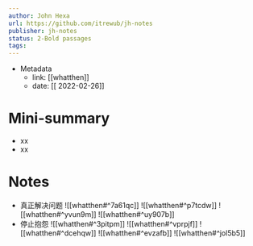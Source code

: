 ```yaml
---
author: John Hexa
url: https://github.com/itrewub/jh-notes
publisher: jh-notes
status: 2-Bold passages
tags: 
---
```

- Metadata
	- link: [[whatthen]]
	- date: [[ 2022-02-26]]
# Mini-summary
- xx
- xx
# Notes
- 真正解决问题
![[whatthen#^7a61qc]]
![[whatthen#^p7tcdw]]
![[whatthen#^yvun9m]]
![[whatthen#^uy907b]]
- 停止抱怨
![[whatthen#^3pitpm]]
![[whatthen#^vprpjf]]
![[whatthen#^dcehqw]]
![[whatthen#^evzafb]]
![[whatthen#^jol5b5]]